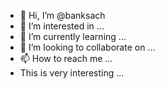- 👋 Hi, I’m @banksach
- 👀 I’m interested in ...
- 🌱 I’m currently learning ...
- 💞️ I’m looking to collaborate on ...
- 📫 How to reach me ...
- This is very interesting ...

<!---
banksach/banksach is a ✨ special ✨ repository because its `README.md` (this file) appears on your GitHub profile.
You can click the Preview link to take a look at your changes.
--->
